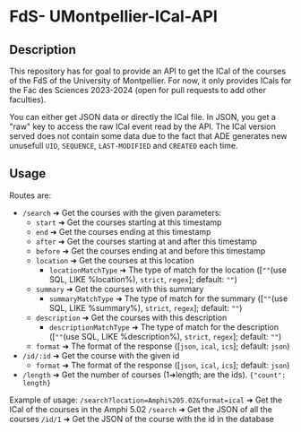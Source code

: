 # FdS- UMontpellier-ICal-API

## Description

This repository has for goal to provide an API to get the ICal of the courses of the FdS of the University of Montpellier. For now, it only provides ICals for the Fac des Sciences 2023-2024 (open for pull requests to add other faculties).

You can either get JSON data or directly the ICal file. In JSON, you get a "raw" key to access the raw ICal event read by the API. The ICal version served does not contain some data due to the fact that ADE generates new unusefull `UID`, `SEQUENCE`, `LAST-MODIFIED` and `CREATED` each time.

## Usage

Routes are:

- `/search` ➜ Get the courses with the given parameters:
  - `start` ➜ Get the courses starting at this timestamp
  - `end` ➜ Get the courses ending at this timestamp
  - `after` ➜ Get the courses starting at and after this timestamp
  - `before` ➜ Get the courses ending at and before this timestamp
  - `location` ➜ Get the courses at this location
    - `locationMatchType` ➜ The type of match for the location ([`""`(use SQL, LIKE %location%), `strict`, `regex`]; default: `""`)
  - `summary` ➜ Get the courses with this summary
    - `summaryMatchType` ➜ The type of match for the summary ([`""`(use SQL, LIKE %summary%), `strict`, `regex`]; default: `""`)
  - `description` ➜ Get the courses with this description
    - `descriptionMatchType` ➜ The type of match for the description ([`""`(use SQL, LIKE %description%), `strict`, `regex`]; default: `""`)
  - `format` ➜ The format of the response ([`json`, `ical`, `ics`]; default: `json`)
- `/id/:id` ➜ Get the course with the given id
  - `format` ➜ The format of the response ([`json`, `ical`, `ics`]; default: `json`)
- `/length` ➜ Get the number of courses (1➜length; are the ids). `{"count": length}`

Example of usage:
`/search?location=Amphi%205.02&format=ical` ➜ Get the ICal of the courses in the Amphi 5.02
`/search` ➜ Get the JSON of all the courses
`/id/1` ➜ Get the JSON of the course with the id in the database
